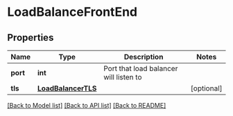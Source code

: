 # LoadBalanceFrontEnd

## Properties
Name | Type | Description | Notes
------------ | ------------- | ------------- | -------------
**port** | **int** | Port that load balancer will listen to | 
**tls** | [**LoadBalancerTLS**](LoadBalancerTLS.md) |  | [optional] 

[[Back to Model list]](../README.md#documentation-for-models) [[Back to API list]](../README.md#documentation-for-api-endpoints) [[Back to README]](../README.md)


